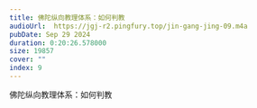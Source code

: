 ```yaml
---
title: 佛陀纵向教理体系：如何判教
audioUrl:  https://jgj-r2.pingfury.top/jin-gang-jing-09.m4a
pubDate: Sep 29 2024
duration: 0:20:26.578000
size: 19857
cover: ""
index: 9
---
```

佛陀纵向教理体系：如何判教